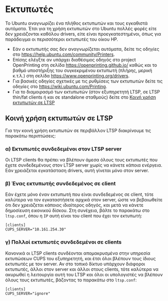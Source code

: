 # Εκτυπωτές

Το Ubuntu αναγνωρίζει ένα πλήθος εκτυπωτών και τους εγκαθιστά αυτόματα. Έτσι για τη χρήση εκτυπωτών στο Ubuntu πολλές φορές είτε δεν χρειάζονται καθόλου drivers, είτε είναι προεγκατεστημένοι, όπως για παράδειγμα οι περισσότεροι εκτυπωτές του οίκου HP.

- Εάν ο εκτυπωτής σας δεν αναγνωρίζεται αυτόματα, δείτε τις οδηγίες στο <https://help.ubuntu.com/community/Printers>.
- Επίσης ελέγξτε αν υπάρχει διαθέσιμος οδηγός στο project OpenPrinting στη σελίδα <https://openprinting.github.io/> καθώς και το βαθμό υποστήριξης του συγκεκριμένου εκτυπωτή (πλήρης, μερική κ.τ.λ.) στη σελίδα <https://www.openprinting.org/drivers>.
- Για βασικές οδηγίες σχετικές με τις ρυθμίσεις των εκτυπωτών δείτε τις οδηγίες στο <https://wiki.ubuntu.com/Printing>.
- Για το διαμοιρασμό των εκτυπωτών (στον εξυπηρετητή LTSP, σε LTSP thin/fat clients ή και σε standalone σταθμούς) δείτε στο [Κοινή χρήση εκτυπωτών σε LTSP](#κοινή-χρήση-εκτυπωτών-σε-ltsp)

## Κοινή χρήση εκτυπωτών σε LTSP

Για την κοινή χρήση εκτυπωτών σε περιβάλλον LTSP διακρίνουμε τις
παρακάτω περιπτώσεις:

### α) Εκτυπωτές συνδεδεμένοι στον LTSP server

Οι LTSP clients θα πρέπει να βλέπουν άμεσα όλους τους εκτυπωτές που έχετε συνδεδεμένους
στον LTSP server χωρίς να κάνετε κάποια ενέργεια. Εάν χρειάζεται
εγκατάσταση drivers, αυτή γίνεται μόνο στον server.

### β) Ένας εκτυπωτής συνδεδεμένος σε client

Εάν έχετε μόνο έναν εκτυπωτή που είναι συνδεδεμένος σε client, τότε
καλύτερα να τον εγκαταστήσετε αρχικά στον server, ώστε να
βεβαιωθείτε ότι δεν χρειάζεται κάποιος ιδιαίτερος οδηγός, και
μετά να κάνετε δημοσίευση εικονικού δίσκου. Στη συνέχεια, βάλτε το
παρακάτω στο `ltsp.conf`, όπου η `IP` αυτή είναι του client που έχει
τον εκτυπωτή:

```title="ltsp.conf"
[clients]
CUPS_SERVER="10.161.254.30"
```

### γ) Πολλοί εκτυπωτές συνδεδεμένοι σε clients

Κανονικά οι LTSP clients συνδέονται απομακρυσμένα στην υπηρεσία
εκτυπώσεων CUPS του εξυπηρετητή, και έτσι όλοι βλέπουν τους
ίδιους εκτυπωτές με τον server. Αν στο τοπικό δίκτυο υπάρχουν
διάφοροι εκτυπωτές, άλλοι στον server και άλλοι στους clients,
τότε καλύτερα να ακυρωθεί η λειτουργία αυτή του LTSP και όλοι οι
υπολογιστές να βλέπουν όλους τους εκτυπωτές, βάζοντας το παρακάτω
στο `ltsp.conf`:

```title="ltsp.conf"
[clients]
CUPS_SERVER="ignore"
```
